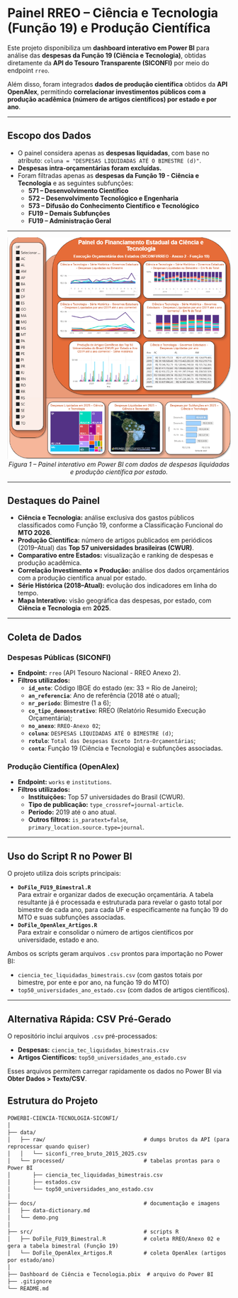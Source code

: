 # Painel RREO – Ciência e Tecnologia (Função 19) e Produção Científica

Este projeto disponibiliza um **dashboard interativo em Power BI** para análise das **despesas da Função 19 (Ciência e Tecnologia)**, obtidas diretamente da **API do Tesouro Transparente (SICONFI)** por meio do endpoint `rreo`.  

Além disso, foram integrados **dados de produção científica** obtidos da **API OpenAlex**, permitindo **correlacionar investimentos públicos com a produção acadêmica (número de artigos científicos) por estado e por ano**.

---

## Escopo dos Dados

- O painel considera apenas as **despesas liquidadas**, com base no atributo: `coluna = "DESPESAS LIQUIDADAS ATÉ O BIMESTRE (d)"`.
- **Despesas intra-orçamentárias foram excluídas.**
- Foram filtradas apenas as **despesas da Função 19 - Ciência e Tecnologia** e as seguintes subfunções:
  - **571 – Desenvolvimento Científico**
  - **572 – Desenvolvimento Tecnológico e Engenharia**
  - **573 – Difusão do Conhecimento Científico e Tecnológico**
  - **FU19 – Demais Subfunções**
  - **FU19 – Administração Geral**

---


<p align="center">
  <img src="docs/demo.png" alt="Visão geral do dashboard de Ciência e Tecnologia" width="600px">
  <br>
  <em>Figura 1 – Painel interativo em Power BI com dados de despesas liquidadas e produção científica por estado.</em>
</p>

---

## Destaques do Painel

- **Ciência e Tecnologia:** análise exclusiva dos gastos públicos classificados como Função 19, conforme a Classificação Funcional do **MTO 2026**.  
- **Produção Científica:** número de artigos publicados em periódicos (2019–Atual) das **Top 57 universidades brasileiras (CWUR)**.  
- **Comparativo entre Estados:** visualização e ranking de despesas e produção acadêmica.  
- **Correlação Investimento × Produção:** análise dos dados orçamentários com a produção científica anual por estado.  
- **Série Histórica (2018–Atual):** evolução dos indicadores em linha do tempo.  
- **Mapa Interativo:** visão geográfica das despesas, por estado, com **Ciência e Tecnologia** em **2025**.

---

## Coleta de Dados

### **Despesas Públicas (SICONFI)**
- **Endpoint:** `rreo` (API Tesouro Nacional - RREO Anexo 2).  
- **Filtros utilizados:**  
  - **`id_ente`**: Código IBGE do estado (ex: 33 = Rio de Janeiro);
  - **`an_referencia`**: Ano de referência (2018 até o atual);
  - **`nr_periodo`**: Bimestre (1 a 6);
  - **`co_tipo_demonstrativo`**: RREO (Relatório Resumido Execução Orçamentária);
  - **`no_anexo`**: `RREO-Anexo 02`;
  - **`coluna`**: `DESPESAS LIQUIDADAS ATÉ O BIMESTRE (d)`;
  - **`rotulo`**: `Total das Despesas Exceto Intra-Orçamentárias`;
  - **`conta`**: Função 19 (Ciência e Tecnologia) e subfunções associadas.

### **Produção Científica (OpenAlex)**
- **Endpoint:** `works` e `institutions`.  
- **Filtros utilizados:**  
  - **Instituições:** Top 57 universidades do Brasil (CWUR).  
  - **Tipo de publicação:** `type_crossref=journal-article`.  
  - **Período:** 2019 até o ano atual.  
  - **Outros filtros:** `is_paratext=false`, `primary_location.source.type=journal`.  

---

## Uso do Script R no Power BI

O projeto utiliza dois scripts principais:
- **`DoFile_FU19_Bimestral.R`**  
  Para extrair e organizar dados de execução orçamentária. A tabela resultante já é processada e estruturada para revelar o gasto total por bimestre de cada ano, para cada UF e especificamente na função 19 do MTO e suas subfunções associadas.
- **`DoFile_OpenAlex_Artigos.R`**  
  Para extrair e consolidar o número de artigos científicos por universidade, estado e ano.

Ambos os scripts geram arquivos `.csv` prontos para importação no Power BI:
- `ciencia_tec_liquidadas_bimestrais.csv` (com gastos totais por bimestre, por ente e por ano, na função 19 do MTO)
- `top50_universidades_ano_estado.csv` (com dados de artigos científicos).

---

## Alternativa Rápida: CSV Pré-Gerado

O repositório inclui arquivos `.csv` pré-processados:
- **Despesas:** `ciencia_tec_liquidadas_bimestrais.csv`
- **Artigos Científicos:** `top50_universidades_ano_estado.csv`

Esses arquivos permitem carregar rapidamente os dados no Power BI via **Obter Dados > Texto/CSV**.

## Estrutura do Projeto

```text
POWERBI-CIENCIA-TECNOLOGIA-SICONFI/
│
├── data/
│   ├── raw/                               # dumps brutos da API (para reprocessar quando quiser)
│   │   └── siconfi_rreo_bruto_2015_2025.csv
│   └── processed/                         # tabelas prontas para o Power BI
│       ├── ciencia_tec_liquidadas_bimestrais.csv
│       ├── estados.csv
│       └── top50_universidades_ano_estado.csv
│
├── docs/                                  # documentação e imagens
│   ├── data-dictionary.md
│   └── demo.png
│
├── src/                                   # scripts R
│   ├── DoFile_FU19_Bimestral.R            # coleta RREO/Anexo 02 e gera a tabela bimestral (Função 19)
│   └── DoFile_OpenAlex_Artigos.R          # coleta OpenAlex (artigos por estado/ano)
│
├── Dashboard de Ciência e Tecnologia.pbix  # arquivo do Power BI
├── .gitignore
└── README.md
```
